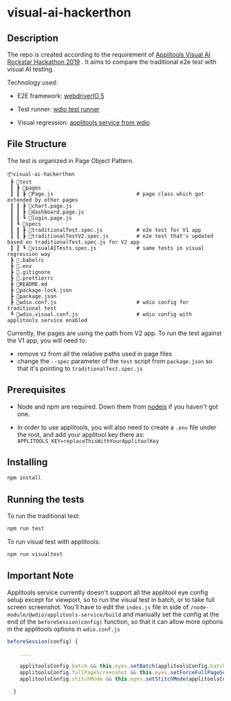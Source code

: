# visual-ai-hackerthon

## Description

The repo is created according to the requirement of [Applitools Visual AI Rockstar Hackathon 2019](https://applitools.com/hackathon) . It aims to compare the traditional e2e test with visual AI testing.

Technology used: 
* E2E framework: [webdriverIO 5](https://github.com/webdriverio/webdriverio)

* Test runner: [wdio test runner](https://github.com/webdriverio/webdriverio)

* Visual regression: [applitools service from wdio](https://webdriver.io/docs/applitools-service.html)

## File Structure

The test is organized in Page Object Pattern.

```
📦visual-ai-hackerthon
 ┣ 📂test
 ┃ ┣ 📂pages
 ┃ ┃ ┣ 📜Page.js                           # page class which got extended by other pages
 ┃ ┃ ┣ 📜chart.page.js
 ┃ ┃ ┣ 📜dashboard.page.js
 ┃ ┃ ┗ 📜login.page.js
 ┃ ┗ 📂specs
 ┃ ┃ ┣ 📜traditionalTest.spec.js           # e2e test for V1 app
 ┃ ┃ ┣ 📜traditionalTestV2.spec.js         # e2e test that's updated based on traditionalTest.spec.js for V2 app
 ┃ ┃ ┗ 📜visualAITests.spec.js             # same tests in visual regression way
 ┣ 📜.babelrc
 ┣ 📜.env
 ┣ 📜.gitignore
 ┣ 📜.prettierrc
 ┣ 📜README.md
 ┣ 📜package-lock.json
 ┣ 📜package.json
 ┣ 📜wdio.conf.js                          # wdio config for traditional test
 ┗ 📜wdio.visual.conf.js                   # wdio config with applitools service enabled
```

Currently, the pages are using the path from V2 app. To run the test against the V1 app, you will need to:
* remove `V2` from all the relative paths used in page files
* change the `--spec` parameter of the `test` script from `package.json` so that it's pointing to `traditionalTest.spec.js`

## Prerequisites

- Node and npm are required. Down them from [nodejs](https://nodejs.org/en/) if you haven't got one.

- In order to use applitools, you will also need to create a `.env` file under the root, and add your applitool key there as:
  `APPLITOOLS_KEY=replaceThisWithYourApplitoolKey`

## Installing

```bash
npm install
```

## Running the tests

To run the traditional test:

```bash
npm run test
```

To run visual test with applitools:

```bash
npm run visualtest
```

## Important Note

Applitools service currently doesn't support all the applitool eye config setup except for viewport, so to run the visual test in batch, or to take full screen screenshot. You'll have to edit the `index.js` file in side of `/node-module/@wdio/applitools-service/build` and manually set the config at the end of the `beforeSession(config)` function, so that it can allow more options in the applitools options in `wdio.conf.js`

```javascript
beforeSession(config) {

    ....

    applitoolsConfig.batch && this.eyes.setBatch(applitoolsConfig.batch)
    applitoolsConfig.fullPageScreenshot && this.eyes.setForceFullPageScreenshot(applitoolsConfig.fullPageScreenshot);
    applitoolsConfig.stitchMode && this.eyes.setStitchMode(applitoolsConfig.stitchMode);

  }
```
